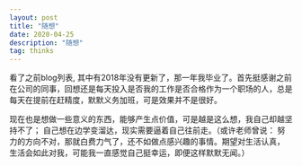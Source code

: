 ```yaml
---
layout: post
title: "随想"
date: 2020-04-25
description: "随想"
tag: thinks 
---   
```


看了之前blog列表, 其中有2018年没有更新了，那一年我毕业了。首先挺感谢之前在公司的同事，回想还是每天投入是否我的工作是否合格作为一个职场的人，总是每天在提前在赶精度，默默义务加班，可是效果并不是很好。

现在也是想做一些意义的东西，能够产生点价值，可是越是这么想，我自己却越坚持不了； 自己想在边学变溜达，现实需要逼着自己往前走。（或许老师曾说： 努力的方向不对，那就白费力气了，还不如做点感兴趣的事情。期望对生活认真， 生活会如此对我，可能我一直感觉自己挺幸运，即便这样默默无闻。）
